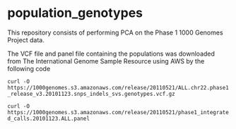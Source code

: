 # population_genotypes

This repository consists of performing PCA on the Phase 1 1000 Genomes Project data.

The VCF file and panel file containing the populations was downloaded from The International Genome Sample Resource using AWS by the following code

```curl -O https://1000genomes.s3.amazonaws.com/release/20110521/ALL.chr22.phase1_release_v3.20101123.snps_indels_svs.genotypes.vcf.gz```

```curl -O https://1000genomes.s3.amazonaws.com/release/20110521/phase1_integrated_calls.20101123.ALL.panel```
